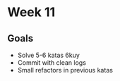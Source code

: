 # Week 11

## Goals
- Solve 5-6 katas 6kuy 
- Commit with clean logs 
- Small refactors in previous katas 

